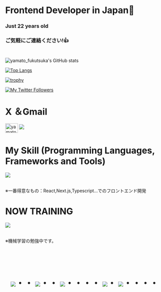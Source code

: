 # Frontend Developer in Japan👋
### Just 22 years old 
### ご気軽にご連絡ください!👍
#
![yamato_fukutsuka's GitHub stats](https://github-readme-stats.vercel.app/api?username=yamato_fukutsuka&show_icons=true&theme=vue-dark)

[![Top Langs](https://github-readme-stats.vercel.app/api/top-langs/?username=yamato_fukutsuka&layout=compact&theme=vue-dark)](https://github.com/anuraghazra/github-readme-stats)

[![trophy](https://github-profile-trophy.vercel.app/?username=yamato_fukutsuka&theme=discord)](https://github.com/yamato_fukutsuka/github-profile-trophy)

[![My Twitter Followers](https://badgen.net/twitter/follow/yamato_fuku)](https://twitter.com/yamato_fuku)


# X ＆Gmail

<p align="left">
<a href="https://twitter.com/yamato_fuku" target="blank"><img align="center" src="https://raw.githubusercontent.com/rahuldkjain/github-profile-readme-generator/master/src/images/icons/Social/twitter.svg" alt="yamato_fuku" height="30" width="40" /></a>
<a href="yfukutsuka119221@gmail.com"><img src="https://img.shields.io/badge/Gmail-d14836?style=flat-square&logo=Gmail&logoColor=white&link=[yfukutsuka119221@gmail.com]"/></a>
</p>



# My Skill (Programming Languages, Frameworks and Tools)

<img src="https://skillicons.dev/icons?i=html,css,js,typescript,python,react,next,prisma,postgresql,github,vscode,azure" /> <br /><br />

  ※一番得意なもの：React,Next.js,Typescript...でのフロントエンド開発
  
# NOW TRAINING

<img src="https://skillicons.dev/icons?i=pytorch" /> <br /><br />
 
  ※機械学習の勉強中です。

<!-- --------------------------------- :) ---------------------------------- -->

<br><br><br>

<div align="center">
    <h1>
        <img src="https://user-images.githubusercontent.com/44926913/175852850-3fb6c715-1856-41ff-8c1f-94ce3b03b458.gif">・・
        <img src="https://user-images.githubusercontent.com/44926913/175853109-f8850656-6704-4a8a-bee6-9aca154d929b.gif">・・
        <img src="https://user-images.githubusercontent.com/44926913/175853154-5449d974-975e-44a6-ab84-a86031265e40.gif">・・・・
        <img src="https://user-images.githubusercontent.com/44926913/175853109-f8850656-6704-4a8a-bee6-9aca154d929b.gif">・
        <img src="https://user-images.githubusercontent.com/44926913/175853154-5449d974-975e-44a6-ab84-a86031265e40.gif">・・・・
    </h1>
  </div>
<br><br><br>

